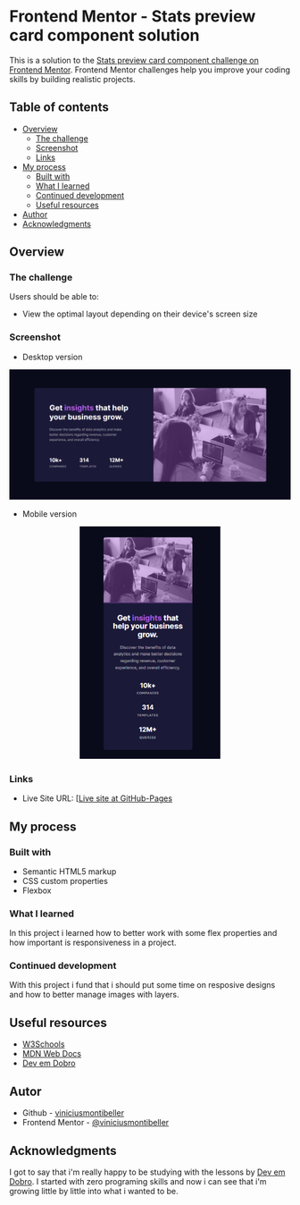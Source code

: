 # Frontend Mentor - Stats preview card component solution

This is a solution to the [Stats preview card component challenge on Frontend Mentor](https://www.frontendmentor.io/challenges/stats-preview-card-component-8JqbgoU62). Frontend Mentor challenges help you improve your coding skills by building realistic projects.

## Table of contents

- [Overview](#overview)
  - [The challenge](#the-challenge)
  - [Screenshot](#screenshot)
  - [Links](#links)
- [My process](#my-process)
  - [Built with](#built-with)
  - [What I learned](#what-i-learned)
  - [Continued development](#continued-development)
  - [Useful resources](#useful-resources)
- [Author](#author)
- [Acknowledgments](#acknowledgments)

## Overview

### The challenge

Users should be able to:

- View the optimal layout depending on their device's screen size

### Screenshot

- Desktop version

<img src="./src/images/screenshots/desktop-Screenshot.png">

- Mobile version

<p align="center">
<img src="./src/images/screenshots/mobile-Screenshot.png" width="50%">
</p>

### Links

- Live Site URL: [[Live site at GitHub-Pages](https://viniciusmontibeller.github.io/stats-preview-card-component/)

## My process

### Built with

- Semantic HTML5 markup
- CSS custom properties
- Flexbox

### What I learned

In this project i learned how to better work with some flex properties and how important is responsiveness in a project.

### Continued development

With this project i fund that i should put some time on resposive designs and how to better manage images with layers.

## Useful resources

 - [W3Schools](https://www.w3schools.com/)
 - [MDN Web Docs](https://developer.mozilla.org/en-US/)
 - [Dev em Dobro](https://github.com/devemdobro)

## Autor
 - Github - [viniciusmontibeller](https://github.com/viniciusmontibeller)
 - Frontend Mentor - [@viniciusmontibeller](https://www.frontendmentor.io/profile/viniciusmontibeller)

 ## Acknowledgments

I got to say that i'm really happy to be studying with the lessons by [Dev em Dobro](https://github.com/devemdobro). I started with zero programing skills and now i can see that i'm growing little by little into what i wanted to be.